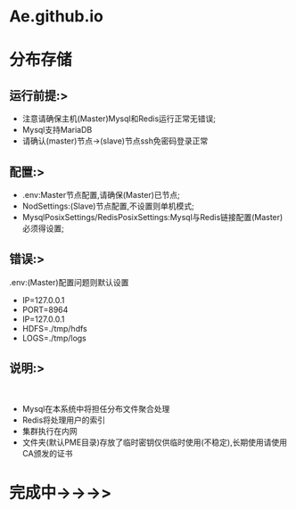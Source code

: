 # Ae.github.io

<h1>分布存储</h1> 
<div>
<h2>运行前提:></h2>
<ul>
<li>注意请确保主机(Master)Mysql和Redis运行正常无错误;</li>
<li>Mysql支持MariaDB</li>
<li>请确认(master)节点->(slave)节点ssh免密码登录正常</li>
</ul>
</div> 
<div>
<h2>配置:></h2>
<ul>
<li>.env:Master节点配置,请确保(Master)已节点;</li>
<li>NodSettings:(Slave)节点配置,不设置则单机模式;</li>
<li>MysqlPosixSettings/RedisPosixSettings:Mysql与Redis链接配置(Master)必须得设置;</li>
</ul>
</div>
<div>
<h2>错误:></h2>
.env:(Master)配置问题则默认设置
<ul>
<li>IP=127.0.0.1</li>
<li>PORT=8964</li>
<li>IP=127.0.0.1</li>
<li>HDFS=./tmp/hdfs</li>
<li>LOGS=./tmp/logs</li>
</ul>
</div>
<div>
<h2>说明:></h2><br>
<ul>
<li>Mysql在本系统中将担任分布文件聚合处理</li>
<li>Redis将处理用户的索引</li>
<li>集群执行在内网</li>
<li>文件夹(默认PME目录)存放了临时密钥仅供临时使用(不稳定),长期使用请使用CA颁发的证书</li>
</ul>
</div>
<h1>完成中->->->></h1>
